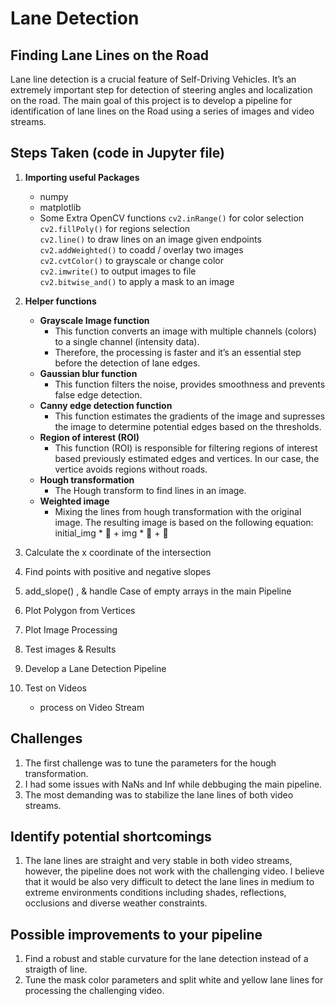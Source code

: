 # Lane Detection

## Finding Lane Lines on the Road
Lane line detection is a crucial feature of Self-Driving Vehicles. It’s an extremely important step for detection of steering angles and localization on the road. The main goal of this project is to develop a pipeline for identification of lane lines on the Road using a series of images and video streams.

## Steps Taken (code in Jupyter file) 
1. **Importing useful Packages**
    * numpy
    * matplotlib
    * Some Extra  OpenCV functions 
        `cv2.inRange()` for color selection  
        `cv2.fillPoly()` for regions selection  
        `cv2.line()` to draw lines on an image given endpoints  
        `cv2.addWeighted()` to coadd / overlay two images  
        `cv2.cvtColor()` to grayscale or change color  
        `cv2.imwrite()` to output images to file  
        `cv2.bitwise_and()` to apply a mask to an image

2. **Helper functions** 
    * **Grayscale Image function** 
        * This function converts an image with multiple channels (colors) to a single channel (intensity data).
        * Therefore, the processing is faster and it’s an essential step before the detection of lane edges.
    * **Gaussian blur function**
        * This function filters the noise, provides smoothness and prevents false edge detection.
    *  **Canny edge detection function**
        * This function estimates the gradients of the image and supresses the image to determine potential edges based on the thresholds.
    * **Region of interest (ROI)**
        * This function (ROI) is responsible for filtering regions of interest based previously estimated edges and vertices. In our case, the vertice avoids regions without roads.
    * **Hough transformation**
        * The Hough transform to find lines in an image.
    * **Weighted image**
        * Mixing the lines from hough transformation with the original image. The resulting image is based on the following equation: initial_img * ￿ + img * ￿ + ￿

3. Calculate the x coordinate of the intersection
4. Find points with positive and negative slopes
5. add_slope() , & handle Case of empty arrays in the main Pipeline
6. Plot Polygon from Vertices
7. Plot Image Processing
8. Test images & Results
9. Develop a Lane Detection Pipeline
10. Test on Videos
    * process on Video Stream


## **Challenges**
1. The first challenge was to tune the parameters for the hough transformation.
2. I had some issues with NaNs and Inf while debbuging the main pipeline.
3. The most demanding was to stabilize the lane lines of both video streams.

## Identify potential shortcomings
1. The lane lines are straight and very stable in both video streams, however, the pipeline does not work with the challenging video. I believe that it would be also very difficult to detect the lane lines in medium to extreme environments conditions including shades, reflections, occlusions and diverse weather constraints.

##  Possible improvements to your pipeline
1. Find a robust and stable curvature for the lane detection instead of a straigth of line.
2. Tune the mask color parameters and split white and yellow lane lines for processing the
challenging video.